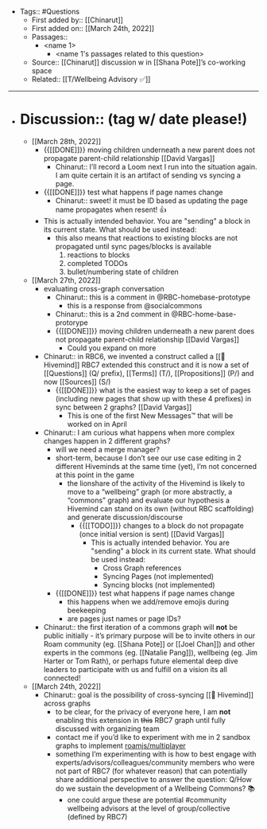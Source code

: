 - Tags:: #Questions
    - First added by:: [[Chinarut]]
    - First added on:: [[March 24th, 2022]]
    - Passages::
        - <name 1>
            - <name 1's passages related to this question>
    - Source:: [[Chinarut]] discussion w in [[Shana Pote]]’s co-working space
    - Related:: [[T/Wellbeing Advisory ✅]]
- ---
- # Discussion:: (tag w/ date please!)
    - [[March 28th, 2022]]
        - {{[[DONE]]}} moving children underneath a new parent does not propagate parent-child relationship [[David Vargas]]
            - Chinarut:: I’ll record a Loom next I run into the situation again. I am quite certain it is an artifact of sending vs syncing a page.
        - {{[[DONE]]}} test what happens if page names change
            - Chinarut:: sweet! it must be ID based as updating the page name propagates when resent! 👍
        - This is actually intended behavior. You are "sending" a block in its current state. What should be used instead:
            - this also means that reactions to existing blocks are not propagated until sync pages/blocks is available
                1. reactions to blocks
                2. completed TODOs
                3. bullet/numbering state of children
    - [[March 27th, 2022]]
        - evaluating cross-graph conversation
            - Chinarut:: this is a comment in @RBC-homebase-prototype
                - this is a response from @socialcommons
            - Chinarut:: this is a 2nd comment in @RBC-home-base-protorype
            - {{[[DONE]]}} moving children underneath a new parent does not propagate parent-child relationship [[David Vargas]]
                - Could you expand on more
        - Chinarut:: in RBC6, we invented a construct called a [[🐝 Hivemind]]  RBC7 extended this construct and it is now a set of [[Questions]] (Q/ prefix), [[Terms]] (T/), [[Propositions]] (P/) and now [[Sources]] (S/)
            - {{[[DONE]]}} what is the easiest way to keep a set of pages (including new pages that show up with these 4 prefixes) in sync between 2 graphs? [[David Vargas]]
                - This is one of the first New Messages™️ that will be worked on in April
        - Chinarut:: I am curious what happens when more complex changes happen in 2 different graphs?
            - will we need a merge manager?
            - short-term, because I don’t see our use case editing in 2 different Hiveminds at the same time (yet), I’m not concerned at this point in the game
                - the lionshare of the activity of the Hivemind is likely to move to a “wellbeing” graph (or more abstractly, a “commons” graph) and evaluate our hypothesis a Hivemind can stand on its own (without RBC scaffolding) and generate discussion/discourse
                    - {{[[TODO]]}} changes to a block do not propagate (once initial version is sent) [[David Vargas]]
                        - This is actually intended behavior. You are "sending" a block in its current state. What should be used instead:
                            - Cross Graph references
                            - Syncing Pages (not implemented)
                            - Syncing blocks (not implemented)
            - {{[[DONE]]}} test what happens if page names change
                - this happens when we add/remove emojis during beekeeping
                - are pages just names or page IDs?
        - Chinarut:: the first iteration of a commons graph will **not** be public initially - it’s primary purpose will be to invite others in our Roam community (eg. [[Shana Pote]] or [[Joel Chan]]) and other experts in the commons (eg. [[Natalie Pang]]), wellbeing (eg. Jim Harter or Tom Rath), or perhaps future elemental deep dive leaders to participate with us and fulfill on a vision its all connected!
    - [[March 24th, 2022]]
        - Chinarut:: goal is the possibility of cross-syncing [[🐝 Hivemind]] across graphs 
            - to be clear, for the privacy of everyone here, I am **not** enabling this extension in ~~this~~ RBC7 graph until fully discussed with organizing team
            - contact me if you’d like to experiment with me in 2 sandbox graphs to implement [roamjs/multiplayer](https://roamjs.com/extensions/multiplayer)
            - something I’m experimenting with is how to best engage with experts/advisors/colleagues/community members who were not part of RBC7 (for whatever reason) that can potentially share additional perspective to answer the question: Q/How do we sustain the development of a Wellbeing Commons? 📚
                - one could argue these are potential #community wellbeing advisors at the level of group/collective (defined by RBC7)
